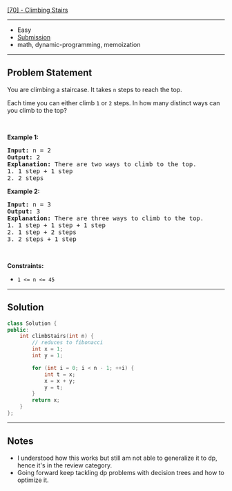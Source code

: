 [[70] - Climbing Stairs](https://leetcode.com/problems/climbing-stairs)

---

- Easy
- [Submission](https://leetcode.com/problems/climbing-stairs/submissions/1004685769/)
- math, dynamic-programming, memoization

---

## Problem Statement

<p>You are climbing a staircase. It takes <code>n</code> steps to reach the top.</p>

<p>Each time you can either climb <code>1</code> or <code>2</code> steps. In how many distinct ways can you climb to the top?</p>

<p>&nbsp;</p>
<p><strong class="example">Example 1:</strong></p>

<pre>
<strong>Input:</strong> n = 2
<strong>Output:</strong> 2
<strong>Explanation:</strong> There are two ways to climb to the top.
1. 1 step + 1 step
2. 2 steps
</pre>

<p><strong class="example">Example 2:</strong></p>

<pre>
<strong>Input:</strong> n = 3
<strong>Output:</strong> 3
<strong>Explanation:</strong> There are three ways to climb to the top.
1. 1 step + 1 step + 1 step
2. 1 step + 2 steps
3. 2 steps + 1 step
</pre>

<p>&nbsp;</p>
<p><strong>Constraints:</strong></p>

<ul>
	<li><code>1 &lt;= n &lt;= 45</code></li>
</ul>


---

## Solution

```cpp
class Solution {
public:
    int climbStairs(int n) {
        // reduces to fibonacci
        int x = 1;
        int y = 1;

        for (int i = 0; i < n - 1; ++i) {
            int t = x;
            x = x + y;
            y = t;
        }
        return x;
    }
};
```

---

## Notes

- I understood how this works but still am not able to generalize it to dp, hence it's in the review category.
- Going forward keep tackling dp problems with decision trees and how to optimize it.
